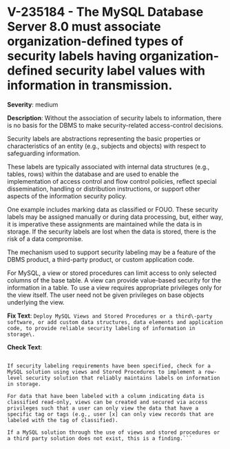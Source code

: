 # V-235184 - The MySQL Database Server 8.0 must associate organization-defined types of security labels having organization-defined security label values with information in transmission.

**Severity**: medium

**Description**:
Without the association of security labels to information, there is no basis for the DBMS to make security-related access-control decisions.

Security labels are abstractions representing the basic properties or characteristics of an entity (e.g., subjects and objects) with respect to safeguarding information. 

These labels are typically associated with internal data structures (e.g., tables, rows) within the database and are used to enable the implementation of access control and flow control policies, reflect special dissemination, handling or distribution instructions, or support other aspects of the information security policy. 

One example includes marking data as classified or FOUO. These security labels may be assigned manually or during data processing, but, either way, it is imperative these assignments are maintained while the data is in storage. If the security labels are lost when the data is stored, there is the risk of a data compromise.

The mechanism used to support security labeling may be a feature of the DBMS product, a third-party product, or custom application code.

For MySQL, a view or stored procedures can limit access to only selected columns of the base table. A view can provide value-based security for the information in a table. To use a view requires appropriate privileges only for the view itself. The user need not be given privileges on base objects underlying the view.

**Fix Text**:
```Deploy MySQL Views and Stored Procedures or a third\-party software, or add custom data structures, data elements and application code, to provide reliable security labeling of information in storage\.```

**Check Text**:
```If security labeling is not required, this is not a finding.

If security labeling requirements have been specified, check for a MySQL solution using views and Stored Procedures to implement a row-level security solution that reliably maintains labels on information in storage. 

For data that have been labeled with a column indicating data is classified read-only, views can be created and secured via access privileges such that a user can only view the data that have a specific tag or tags (e.g., user [x] can only view records that are labeled with the tag of classified). 

If a MySQL solution through the use of views and stored procedures or a third party solution does not exist, this is a finding.```
